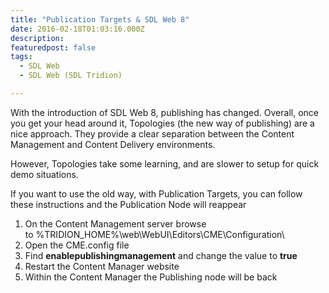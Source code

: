 ```yaml
---
title: "Publication Targets & SDL Web 8"
date: 2016-02-18T01:03:16.000Z
description: 
featuredpost: false
tags: 
  - SDL Web
  - SDL Web (SDL Tridion)

---
```


With the introduction of SDL Web 8, publishing has changed. Overall, once you get your head around it, Topologies (the new way of publishing) are a nice approach. They provide a clear separation between the Content Management and Content Delivery environments.

However, Topologies take some learning, and are slower to setup for quick demo situations.

If you want to use the old way, with Publication Targets, you can follow these instructions and the Publication Node will reappear

1. On the Content Management server browse to %TRIDION\_HOME%\\web\\WebUI\\Editors\\CME\\Configuration\\
2. Open the CME.config file
3. Find **enablepublishingmanagement** and change the value to **true**
4. Restart the Content Manager website
5. Within the Content Manager the Publishing node will be back
